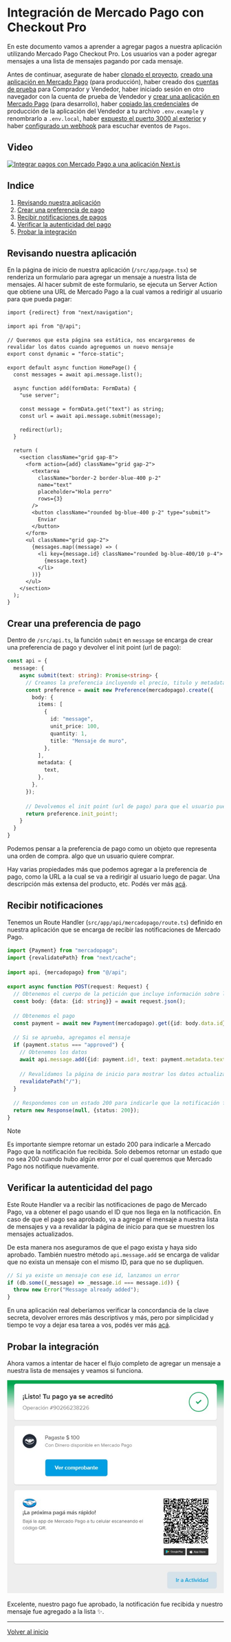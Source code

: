# Integración de Mercado Pago con Checkout Pro

En este documento vamos a aprender a agregar pagos a nuestra aplicación utilizando Mercado Pago Checkout Pro. Los usuarios van a poder agregar mensajes a una lista de mensajes pagando por cada mensaje.

Antes de continuar, asegurate de haber [clonado el proyecto](../../configuracion/clonar-aplicacion/README.md), [creado una aplicación en Mercado Pago](../../configuracion/crear-aplicacion/README.md) (para producción), haber creado dos [cuentas de prueba](../../configuracion/cuentas-de-prueba/README.md) para Comprador y Vendedor, haber iniciado sesión en otro navegador con la cuenta de prueba de Vendedor y [crear una aplicación en Mercado Pago](../../configuracion/crear-aplicacion/README.md) (para desarrollo), haber [copiado las credenciales](../../configuracion/credenciales/README.md) de producción de la aplicación del Vendedor a tu archivo `.env.example` y renombrarlo a `.env.local`, haber [expuesto el puerto 3000 al exterior](../../configuracion/exponer-puerto/README.md) y haber [configurado un webhook](../../configuracion/webhook/README.md) para escuchar eventos de `Pagos`.

## Video

[![Integrar pagos con Mercado Pago a una aplicación Next.js](https://img.youtube.com/vi/BUHUW7tAr_Y/maxresdefault.jpg)](https://www.youtube.com/watch?v=BUHUW7tAr_Y)

## Indice

1. [Revisando nuestra aplicación](#revisando-nuestra-aplicación)
2. [Crear una preferencia de pago](#crear-una-preferencia-de-pago)
3. [Recibir notificaciones de pagos](#recibir-notificaciones-de-pagos)
4. [Verificar la autenticidad del pago](#verificar-la-autenticidad-del-pago)
5. [Probar la integración](#probar-la-integración)

## Revisando nuestra aplicación

En la página de inicio de nuestra aplicación (`/src/app/page.tsx`) se renderiza un formulario para agregar un mensaje a nuestra lista de mensajes. Al hacer submit de este formulario, se ejecuta un Server Action que obtiene una URL de Mercado Pago a la cual vamos a redirigir al usuario para que pueda pagar:

```tsx
import {redirect} from "next/navigation";

import api from "@/api";

// Queremos que esta página sea estática, nos encargaremos de revalidar los datos cuando agreguemos un nuevo mensaje
export const dynamic = "force-static";

export default async function HomePage() {
  const messages = await api.message.list();

  async function add(formData: FormData) {
    "use server";

    const message = formData.get("text") as string;
    const url = await api.message.submit(message);

    redirect(url);
  }

  return (
    <section className="grid gap-8">
      <form action={add} className="grid gap-2">
        <textarea
          className="border-2 border-blue-400 p-2"
          name="text"
          placeholder="Hola perro"
          rows={3}
        />
        <button className="rounded bg-blue-400 p-2" type="submit">
          Enviar
        </button>
      </form>
      <ul className="grid gap-2">
        {messages.map((message) => (
          <li key={message.id} className="rounded bg-blue-400/10 p-4">
            {message.text}
          </li>
        ))}
      </ul>
    </section>
  );
}
```

## Crear una preferencia de pago

Dentro de `/src/api.ts`, la función `submit` en `message` se encarga de crear una preferencia de pago y devolver el init point (url de pago):

```ts
const api = {
  message: {
    async submit(text: string): Promise<string> {
      // Creamos la preferencia incluyendo el precio, titulo y metadata. La información de `items` es standard de Mercado Pago. La información que nosotros necesitamos para nuestra DB debería vivir en `metadata`.
      const preference = await new Preference(mercadopago).create({
        body: {
          items: [
            {
              id: "message",
              unit_price: 100,
              quantity: 1,
              title: "Mensaje de muro",
            },
          ],
          metadata: {
            text,
          },
        },
      });

      // Devolvemos el init point (url de pago) para que el usuario pueda pagar
      return preference.init_point!;
    }
  }
}
```

Podemos pensar a la preferencia de pago como un objeto que representa una orden de compra. algo que un usuario quiere comprar.

Hay varias propiedades más que podemos agregar a la preferencia de pago, como la URL a la cual se va a redirigir al usuario luego de pagar. Una descripción más extensa del producto, etc. Podés ver más [acá](https://www.mercadopago.com.ar/developers/es/reference/preferences/_checkout_preferences/post).

## Recibir notificaciones

Tenemos un Route Handler (`src/app/api/mercadopago/route.ts`) definido en nuestra aplicación que se encarga de recibir las notificaciones de Mercado Pago.

```ts
import {Payment} from "mercadopago";
import {revalidatePath} from "next/cache";

import api, {mercadopago} from "@/api";

export async function POST(request: Request) {
  // Obtenemos el cuerpo de la petición que incluye información sobre la notificación
  const body: {data: {id: string}} = await request.json();

  // Obtenemos el pago
  const payment = await new Payment(mercadopago).get({id: body.data.id});

  // Si se aprueba, agregamos el mensaje
  if (payment.status === "approved") {
    // Obtenemos los datos
    await api.message.add({id: payment.id!, text: payment.metadata.text});

    // Revalidamos la página de inicio para mostrar los datos actualizados
    revalidatePath("/");
  }

  // Respondemos con un estado 200 para indicarle que la notificación fue recibida
  return new Response(null, {status: 200});
}
```

> [!NOTE]
> Es importante siempre retornar un estado 200 para indicarle a Mercado Pago que la notificación fue recibida. Solo debemos retornar un estado que no sea 200 cuando hubo algún error por el cual queremos que Mercado Pago nos notifique nuevamente.

## Verificar la autenticidad del pago

Este Route Handler va a recibir las notificaciones de pago de Mercado Pago, va a obtener el pago usando el ID que nos llega en la notificación. En caso de que el pago sea aprobado, va a agregar el mensaje a nuestra lista de mensajes y va a revalidar la página de inicio para que se muestren los mensajes actualizados.

De esta manera nos aseguramos de que el pago exista y haya sido aprobado. También nuestro método `api.message.add` se encarga de validar que no exista un mensaje con el mismo ID, para que no se dupliquen.

```ts
// Si ya existe un mensaje con ese id, lanzamos un error
if (db.some((_message) => _message.id === message.id)) {
  throw new Error("Message already added");
}
```

En una aplicación real deberíamos verificar la concordancia de la clave secreta, devolver errores más descriptivos y más, pero por simplicidad y tiempo te voy a dejar esa tarea a vos, podés ver más [acá](https://www.mercadopago.com.ar/developers/es/docs/your-integrations/notifications/webhooks#configuracinatravsdetusintegraciones).

## Probar la integración

Ahora vamos a intentar de hacer el flujo completo de agregar un mensaje a nuestra lista de mensajes y veamos si funciona.

![image](./screenshots/pago-aprobado.jpg)

Excelente, nuestro pago fue aprobado, la notificación fue recibida y nuestro mensaje fue agregado a la lista ✨.

---

[Volver al inicio](../../README.md)
